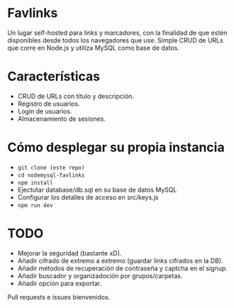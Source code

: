 # Favlinks
Un lugar self-hosted para links y marcadores, con la finalidad de que estén disponibles desde todos los navegadores que use. Simple CRUD de URLs que corre en Node.js y utiliza MySQL como base de datos.

# Características
- CRUD de URLs con título y descripción.
- Registro de usuarios.
- Login de usuarios.
- Almacenamiento de sesiones.

# Cómo desplegar su propia instancia
- `git clone (este repo)`
- `cd nodemysql-favlinks`
- `npm install`
- Ejectutar database/db.sql en su base de datos MySQL
- Configurar los detalles de acceso en src/keys.js
- `npm run dev`

# TODO
- Mejorar la seguridad (bastante xD).
- Añadir cifrado de extremo a extremo (guardar links cifrados en la DB).
- Añadir métodos de recuperación de contraseña y captcha en el signup.
- Añadir buscador y organizadoción por grupos/carpetas.
- Añadir opción para exportar.

Pull requests e issues bienvenidos.
